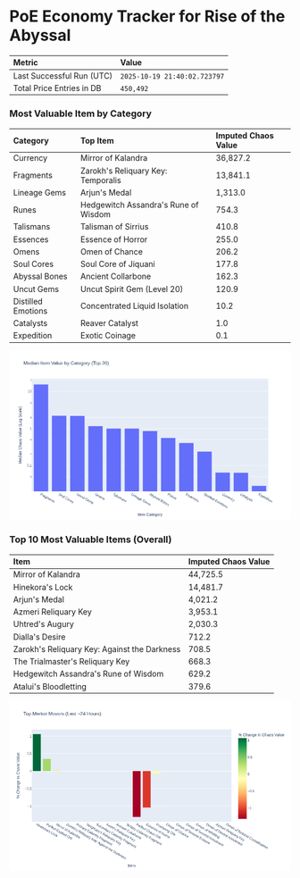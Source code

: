 # PoE Economy Tracker for Rise of the Abyssal

<!-- START_MAINTENANCE -->
| Metric | Value |
|:---|:---|
| Last Successful Run (UTC) | `2025-10-19 21:40:02.723797` |
| Total Price Entries in DB | `450,492` |

<!-- END_MAINTENANCE -->

<!-- START_DATAFRAME_DEBUG -->
<!-- END_DATAFRAME_DEBUG -->

<!-- START_CATEGORY_ANALYSIS -->
### Most Valuable Item by Category
| Category | Top Item | Imputed Chaos Value |
| :--- | :--- | :--- |
| Currency | Mirror of Kalandra | 36,827.2 |
| Fragments | Zarokh's Reliquary Key: Temporalis | 13,841.1 |
| Lineage Gems | Arjun's Medal | 1,313.0 |
| Runes | Hedgewitch Assandra's Rune of Wisdom | 754.3 |
| Talismans | Talisman of Sirrius | 410.8 |
| Essences | Essence of Horror | 255.0 |
| Omens | Omen of Chance | 206.2 |
| Soul Cores | Soul Core of Jiquani | 177.8 |
| Abyssal Bones | Ancient Collarbone | 162.3 |
| Uncut Gems | Uncut Spirit Gem (Level 20) | 120.9 |
| Distilled Emotions | Concentrated Liquid Isolation | 10.2 |
| Catalysts | Reaver Catalyst | 1.0 |
| Expedition | Exotic Coinage | 0.1 |


![Category Analysis Chart](charts/category_analysis.png)
<!-- END_ANALYSIS -->

<!-- START_ANALYSIS -->
### Top 10 Most Valuable Items (Overall)
| Item | Imputed Chaos Value |
| :--- | :--- |
| Mirror of Kalandra | 44,725.5 |
| Hinekora's Lock | 14,481.7 |
| Arjun's Medal | 4,021.2 |
| Azmeri Reliquary Key | 3,953.1 |
| Uhtred's Augury | 2,030.3 |
| Dialla's Desire | 712.2 |
| Zarokh's Reliquary Key: Against the Darkness | 708.5 |
| The Trialmaster's Reliquary Key | 668.3 |
| Hedgewitch Assandra's Rune of Wisdom | 629.2 |
| Atalui's Bloodletting | 379.6 |


![Market Movers Chart](charts/market_movers.png)
<!-- END_ANALYSIS -->

